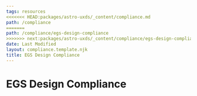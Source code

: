 ```yaml
---
tags: resources
<<<<<<< HEAD:packages/astro-uxds/_content/compliance.md
path: /compliance
=======
path: /compliance/egs-design-compliance
>>>>>>> next:packages/astro-uxds/_content/compliance/egs-design-compliance.md
date: Last Modified
layout: compliance.template.njk
title: EGS Design Compliance
---
```


# EGS Design Compliance
